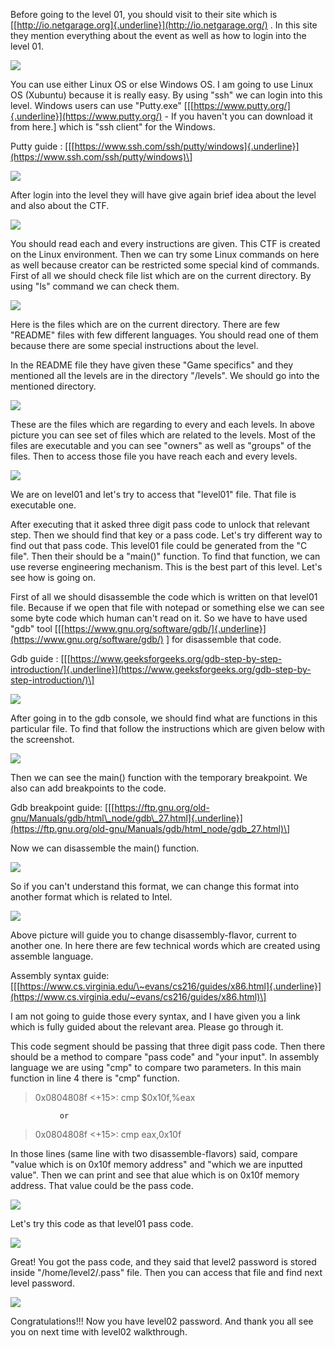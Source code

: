 Before going to the level 01, you should visit to their site which is [[http://io.netgarage.org]{.underline}](http://io.netgarage.org/) . In this site they mention everything about the event as well as how to login into the level 01.

![](Images/1.png)

You can use either Linux OS or else Windows OS. I am going to use Linux OS (Xubuntu) because it is really easy. By using "ssh" we can login into this level. Windows users can use "Putty.exe" \[[[https://www.putty.org/]{.underline}](https://www.putty.org/) - If you haven't you can download it from here.\] which is "ssh client" for the Windows.

Putty guide :
\[[[https://www.ssh.com/ssh/putty/windows]{.underline}](https://www.ssh.com/ssh/putty/windows)\]

![](Images/2.png)

After login into the level they will have give again brief idea about the level and also about the CTF.

![](Images/3.png)

You should read each and every instructions are given. This CTF is created on the Linux environment. Then we can try some Linux commands on here as well because creator can be restricted some special kind of commands. First of all we should check file list which are on the current directory. By using "ls" command we can check them.

![](Images/Screenshot_2020-03-03_10-57-13.png)

Here is the files which are on the current directory. There are few "README" files with few different languages. You should read one of them because there are some special instructions about the level.

In the README file they have given these "Game specifics" and they mentioned all the levels are in the directory "/levels". We should go into the mentioned directory.

![](Images/Screenshot_2020-03-03_11-08-01.png)

These are the files which are regarding to every and each levels. In above picture you can see set of files which are related to the levels. Most of the files are executable and you can see "owners" as well as "groups" of the files. Then to access those file you have reach each and every levels.

![](Images/6.png)

We are on level01 and let's try to access that "level01" file. That file is executable one.

After executing that it asked three digit pass code to unlock that relevant step. Then we should find that key or a pass code. Let's try different way to find out that pass code. This level01 file could be generated from the "C file". Then their should be a "main()" function. To find that function, we can use reverse engineering mechanism. This is the best part of this level. Let's see how is going on.

First of all we should disassemble the code which is written on that level01 file. Because if we open that file with notepad or something else we can see some byte code which human can't read on it. So we have to have used "gdb" tool \[[[https://www.gnu.org/software/gdb/]{.underline}](https://www.gnu.org/software/gdb/) \] for disassemble that code.

Gdb guide :
\[[[https://www.geeksforgeeks.org/gdb-step-by-step-introduction/]{.underline}](https://www.geeksforgeeks.org/gdb-step-by-step-introduction/)\]

![](Images/7.png)

After going in to the gdb console, we should find what are functions in this particular file. To find that follow the instructions which are given below with the screenshot.

![](Images/8.png)

Then we can see the main() function with the temporary breakpoint. We also can add breakpoints to the code.

Gdb breakpoint guide:
\[[[https://ftp.gnu.org/old-gnu/Manuals/gdb/html\_node/gdb\_27.html]{.underline}](https://ftp.gnu.org/old-gnu/Manuals/gdb/html_node/gdb_27.html)\]

Now we can disassemble the main() function.

![](Images/9.png)

So if you can't understand this format, we can change this format into another format which is related to Intel.

![](Images/Screenshot_2020-03-03_11-24-43.png)

Above picture will guide you to change disassembly-flavor, current to another one. In here there are few technical words which are created using assemble language.

Assembly syntax guide:
\[[[https://www.cs.virginia.edu/\~evans/cs216/guides/x86.html]{.underline}](https://www.cs.virginia.edu/~evans/cs216/guides/x86.html)\]

I am not going to guide those every syntax, and I have given you a link which is fully guided about the relevant area. Please go through it.

This code segment should be passing that three digit pass code. Then there should be a method to compare "pass code" and "your input". In assembly language we are using "cmp" to compare two parameters. In this main function in line 4 there is "cmp" function.

>0x0804808f \<+15\>: cmp \$0x10f,%eax

               or

>0x0804808f \<+15\>: cmp eax,0x10f

In those lines (same line with two disassemble-flavors) said, compare "value which is on 0x10f memory address" and "which we are inputted value". Then we can print and see that alue which is on 0x10f memory address. That value could be the pass code.

![](Images/11.png)

Let's try this code as that level01 pass code.

![](Images/12.png)

Great! You got the pass code, and they said that level2 password is stored inside "/home/level2/.pass" file. Then you can access that file and find next level password.

![](Images/13.png)

Congratulations!!! Now you have level02 password. And thank you all see you on next time with level02 walkthrough.

